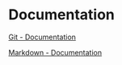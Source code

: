 # Documentation
[Git - Documentation](https://git-scm.com/doc)

[Markdown - Documentation](https://guides.github.com/features/mastering-markdown)
